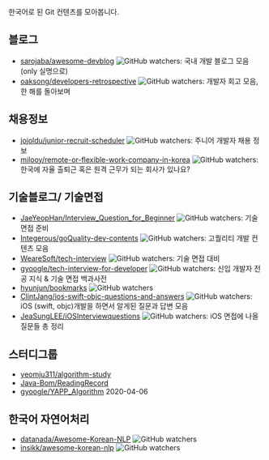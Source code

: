 한국어로 된 Git 컨텐츠를 모아봅니다.

## 블로그
- [sarojaba/awesome-devblog](https://github.com/sarojaba/awesome-devblog) ![GitHub watchers](https://img.shields.io/github/watchers/sarojaba/awesome-devblog?style=social): 국내 개발 블로그 모음(only 실명으로)
- [oaksong/developers-retrospective](https://github.com/oaksong/developers-retrospective) ![GitHub watchers](https://img.shields.io/github/watchers/oaksong/developers-retrospective?style=social): 개발자 회고 모음, 한 해를 돌아보며

## 채용정보
- [jojoldu/junior-recruit-scheduler](https://github.com/jojoldu/junior-recruit-scheduler) ![GitHub watchers](https://img.shields.io/github/watchers/jojoldu/junior-recruit-scheduler?style=social): 주니어 개발자 채용 정보
- [milooy/remote-or-flexible-work-company-in-korea](https://github.com/milooy/remote-or-flexible-work-company-in-korea) ![GitHub watchers](https://img.shields.io/github/watchers/milooy/remote-or-flexible-work-company-in-korea?style=social): 한국에 자율 출퇴근 혹은 원격 근무가 되는 회사가 있나요?

## 기술블로그/ 기술면접
- [JaeYeopHan/Interview_Question_for_Beginner](https://github.com/JaeYeopHan/Interview_Question_for_Beginner) ![GitHub watchers](https://img.shields.io/github/watchers/JaeYeopHan/Interview_Question_for_Beginner?style=social): 기술 면접 준비
- [Integerous/goQuality-dev-contents](https://github.com/Integerous/goQuality-dev-contents) ![GitHub watchers](https://img.shields.io/github/watchers/Integerous/goQuality-dev-contents?style=social): 고퀄리티 개발 컨텐츠 모음
- [WeareSoft/tech-interview](https://github.com/WeareSoft/tech-interview) ![GitHub watchers](https://img.shields.io/github/watchers/WeareSoft/tech-interview?style=social): 기술 면접 대비
- [gyoogle/tech-interview-for-developer](https://github.com/gyoogle/tech-interview-for-developer) ![GitHub watchers](https://img.shields.io/github/watchers/gyoogle/tech-interview-for-developer?style=social): 신입 개발자 전공 지식 & 기술 면접 백과사전
- [hyunjun/bookmarks](https://github.com/hyunjun/bookmarks) ![GitHub watchers](https://img.shields.io/github/watchers/hyunjun/bookmarks?style=social)
- [ClintJang/ios-swift-objc-questions-and-answers](https://github.com/ClintJang/ios-swift-objc-questions-and-answers) ![GitHub watchers](https://img.shields.io/github/watchers/ClintJang/ios-swift-objc-questions-and-answers?style=social): iOS (swift, objc)개발을 하면서 알게된 질문과 답변 모음
- [JeaSungLEE/iOSInterviewquestions](https://github.com/JeaSungLEE/iOSInterviewquestions) ![GitHub watchers](https://img.shields.io/github/watchers/JeaSungLEE/iOSInterviewquestions?style=social): iOS 면접에 나올 질문들 총 정리

## 스터디그룹
- [yeomju311/algorithm-study](https://github.com/yeomju311/algorithm-study)
- [Java-Bom/ReadingRecord](https://github.com/Java-Bom/ReadingRecord)
- [gyoogle/YAPP_Algorithm](https://github.com/gyoogle/YAPP_Algorithm) 2020-04-06

## 한국어 자연어처리
- [datanada/Awesome-Korean-NLP](https://github.com/datanada/Awesome-Korean-NLP) ![GitHub watchers](https://img.shields.io/github/watchers/datanada/Awesome-Korean-NLP?style=social)
- [insikk/awesome-korean-nlp](https://github.com/insikk/awesome-korean-nlp) ![GitHub watchers](https://img.shields.io/github/watchers/insikk/awesome-korean-nlp?style=social)
